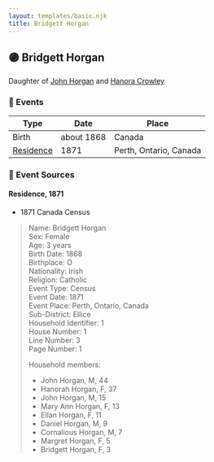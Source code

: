 ```yaml
---
layout: templates/basic.njk
title: Bridgett Horgan
---
```

## 🟣 Bridgett Horgan

Daughter of [John Horgan](/people/5/54161773) and [Hanora Crowley](/people/7/72193795)

### 📆 Events

Type | Date | Place
------ | ------ | ------
Birth | about 1868 | Canada
[Residence](#event-07a4d7e9-2b23-4dae-a13a-82329228ca61) | 1871 | Perth, Ontario, Canada

### 📰 Event Sources

#### <a id="event-07a4d7e9-2b23-4dae-a13a-82329228ca61"></a> Residence, 1871
* 1871 Canada Census
>   
  > Name: Bridgett Horgan  
  > Sex: Female  
  > Age: 3 years  
  > Birth Date: 1868  
  > Birthplace: O  
  > Nationality: Irish  
  > Religion: Catholic  
  > Event Type: Census  
  > Event Date: 1871  
  > Event Place: Perth, Ontario, Canada  
  > Sub-District: Ellice  
  > Household Identifier: 1  
  > House Number: 1  
  > Line Number: 3  
  > Page Number: 1  
  >   
  > Household members:  
  > - John Horgan, M, 44  
  > - Hanorah Horgan, F, 37  
  > - John Horgan, M, 15  
  > - Mary Ann Horgan, F, 13  
  > - Ellan Horgan, F, 11  
  > - Daniel Horgan, M, 9  
  > - Cornalious Horgan, M, 7  
  > - Margret Horgan, F, 5  
  > - Bridgett Horgan, F, 3  
  >
